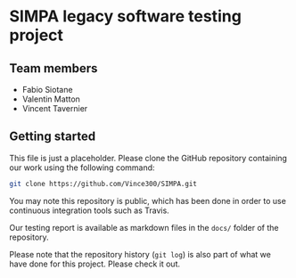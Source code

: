 # SIMPA legacy software testing project

## Team members

* Fabio Siotane
* Valentin Matton
* Vincent Tavernier

## Getting started

This file is just a placeholder. Please clone the GitHub repository containing our work using the following command:

```bash
git clone https://github.com/Vince300/SIMPA.git
```

You may note this repository is public, which has been done in order to use continuous integration tools such as Travis.

Our testing report is available as markdown files in the `docs/` folder of the repository.

Please note that the repository history (`git log`) is also part of what we have done for this project. Please check it
out.
